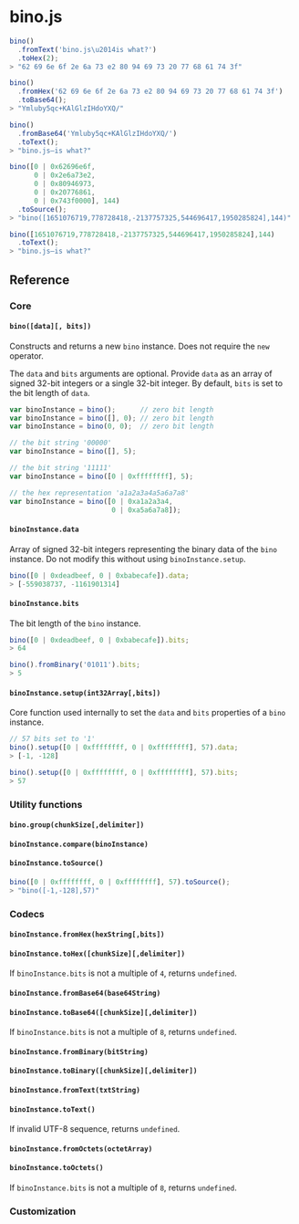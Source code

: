# bino.js

```javascript
bino()
  .fromText('bino.js\u2014is what?')
  .toHex(2);
> "62 69 6e 6f 2e 6a 73 e2 80 94 69 73 20 77 68 61 74 3f"

bino()
  .fromHex('62 69 6e 6f 2e 6a 73 e2 80 94 69 73 20 77 68 61 74 3f')
  .toBase64();
> "Ymluby5qc+KAlGlzIHdoYXQ/"

bino()
  .fromBase64('Ymluby5qc+KAlGlzIHdoYXQ/')
  .toText();
> "bino.js—is what?"

bino([0 | 0x62696e6f, 
      0 | 0x2e6a73e2, 
      0 | 0x80946973, 
      0 | 0x20776861, 
      0 | 0x743f0000], 144)
  .toSource();
> "bino([1651076719,778728418,-2137757325,544696417,1950285824],144)"

bino([1651076719,778728418,-2137757325,544696417,1950285824],144)
  .toText();
> "bino.js—is what?"
```

## Reference
### Core
#### `bino([data][, bits])`
Constructs and returns a new `bino` instance. Does not require the `new` operator.

The `data` and `bits` arguments are optional. Provide `data` as an array of signed 32-bit integers or a single 32-bit integer. By default, `bits` is set to the bit length of `data`.

```javascript
var binoInstance = bino();      // zero bit length
var binoInstance = bino([], 0); // zero bit length
var binoInstance = bino(0, 0);  // zero bit length

// the bit string '00000'
var binoInstance = bino([], 5);

// the bit string '11111'
var binoInstance = bino([0 | 0xffffffff], 5);

// the hex representation 'a1a2a3a4a5a6a7a8'
var binoInstance = bino([0 | 0xa1a2a3a4,
                         0 | 0xa5a6a7a8]);
```
#### `binoInstance.data`

Array of signed 32-bit integers representing the binary data of the `bino` instance. Do not modify this without using `binoInstance.setup`.

```javascript
bino([0 | 0xdeadbeef, 0 | 0xbabecafe]).data;
> [-559038737, -1161901314]
```

#### `binoInstance.bits`

The bit length of the `bino` instance.

```javascript
bino([0 | 0xdeadbeef, 0 | 0xbabecafe]).bits;
> 64

bino().fromBinary('01011').bits;
> 5
```

#### `binoInstance.setup(int32Array[,bits])`

Core function used internally to set the `data` and `bits` properties of a `bino` instance.

```javascript
// 57 bits set to '1'
bino().setup([0 | 0xffffffff, 0 | 0xffffffff], 57).data;
> [-1, -128]

bino().setup([0 | 0xffffffff, 0 | 0xffffffff], 57).bits;
> 57
```
### Utility functions
#### `bino.group(chunkSize[,delimiter])`
#### `binoInstance.compare(binoInstance)`
#### `binoInstance.toSource()`

```javascript
bino([0 | 0xffffffff, 0 | 0xffffffff], 57).toSource();
> "bino([-1,-128],57)"
```
### Codecs
#### `binoInstance.fromHex(hexString[,bits])`
#### `binoInstance.toHex([chunkSize][,delimiter])`
If `binoInstance.bits` is not a multiple of `4`, returns `undefined`.
#### `binoInstance.fromBase64(base64String)`
#### `binoInstance.toBase64([chunkSize][,delimiter])`
If `binoInstance.bits` is not a multiple of `8`, returns `undefined`.
#### `binoInstance.fromBinary(bitString)`
#### `binoInstance.toBinary([chunkSize][,delimiter])`
#### `binoInstance.fromText(txtString)`
#### `binoInstance.toText()`
If invalid UTF-8 sequence, returns `undefined`.
#### `binoInstance.fromOctets(octetArray)`
#### `binoInstance.toOctets()`
If `binoInstance.bits` is not a multiple of `8`, returns `undefined`.
### Customization
